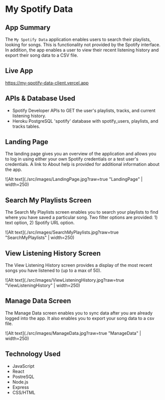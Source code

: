 # My Spotify Data

## App Summary

The `My Spotify Data` application enables users to search their playlists, looking for songs. This is functionality not provided by the Spotify interface. In addition, the app enables a user to view their recent listening history and export their song data to a CSV file.

## Live App

https://my-spotify-data-client.vercel.app

## APIs & Database Used

- Spotify Developer APIs to GET the user's playlists, tracks, and current listening history.
- Heroku PostgreSQL 'spotify' database with spotify_users, playlists, and tracks tables.

## Landing Page

The landing page gives you an overview of the application and allows you to log in using either your own Spotify credentials or a test user's credentials. A link to About help is provided for additional information about the app.

![Alt text](./src/images/LandingPage.jpg?raw=true "LandingPage" | width=250)

## Search My Playlists Screen

The Search My Playlists screen enables you to search your playlists to find where you have saved a particular song. Two filter options are provided: 1) text option, 2) Spotify URL option.

![Alt text](./src/images/SearchMyPlaylists.jpg?raw=true "SearchMyPlaylists" | width=250)

## View Listening History Screen

The View Listening History screen provides a display of the most recent songs you have listened to (up to a max of 50).

![Alt text](./src/images/ViewListeningHistory.jpg?raw=true "ViewListeningHistory" | width=250)

## Manage Data Screen

The Manage Data screen enables you to sync data after you are already logged into the app. It also enables you to export your song data to a csv file.

![Alt text](./src/images/ManageData.jpg?raw=true "ManageData" | width=250)

## Technology Used

- JavaScript
- React
- PostreSQL
- Node.js
- Express
- CSS/HTML
